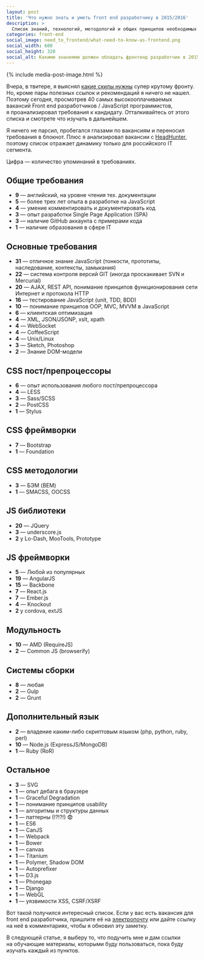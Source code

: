```yaml
---
layout: post
title: 'Что нужно знать и уметь front end разработчику в 2015/2016'
description: >
  Список знаний, технологий, методологий и общих принципов необходимых хорошему front end разработчику в 2015/2016 году.
categories: front-end
social_image: need_to_frontend/what-need-to-know-as-frontend.png
social_width: 600
social_height: 320
social_alt: Какими знаниями должен обладать фронтенд разработчик в 2015/2016
---
```


{% include media-post-image.html %}

Вчера, в твитере, я выяснял <a href="https://twitter.com/ymatuhin/status/626380078721683457">какие скилы нужны</a> супер крутому фронту. Но, кроме пары полезных ссылок и рекомендаций я ничего не нашел. Поэтому сегодня, просмотрев 40 самых высокооплачиваемых вакансий Front end разработчиков / JavaScript программистов, я проанализировал требования к кандидату. Отталкивайтесь от этого списка и смотрете что изучать в дальнейшем.

<!-- more -->

Я ничего не парсил, пробегался глазами по вакансиям и переносил требования в блокнот. Плюс я анализировал вакансии с <a href="https://hh.ru//" rel="nofollow">HeadHunter</a>, поэтому список отражает динамику только для российского IT сегмента.

Цифра — количество упоминаний в требованиях.

## Общие требования

* **9** — английский, на уровне чтения тех. документации
* **5** — более трех лет опыта в разработке на JavaScript
* **4** — умение комментировать и документировать код
* **3** — опыт разработки Single Page Application (SPA)
* **3** — наличие GitHub аккаунта с примерами кода
* **1** — наличие образования в сфере IT

## Основные требования

* **31** — отличное знание JavaScript (тонкости, прототипы, наследование, контексты, замыкания)
* **22** — система контроля версий GIT (иногда проскакивает SVN и Mercurial)
* **20** — AJAX, REST API, понимание принципов функционирования сети Интернет и протокола HTTP
* **16** — тестирование JavaScript (unit, TDD, BDD)
* **10** — понимание принципов OOP, MVC, MVVM в JavaScript
* **6** — клиентская оптимизация
* **4** — XML, JSON/JSONP, xslt, xpath
* **4** — WebSocket
* **4** — CoffeeScript
* **4** — Unix/Linux
* **3** — Sketch, Photoshop
* **2** — Знание DOM-модели

## CSS пост/препроцессоры

* **6** — опыт использования любого пост/препроцессора
* **4** — LESS
* **3** — Sass/SCSS
* **2** — PostCSS
* **1** — Stylus

## CSS фреймворки

* **7** — Bootstrap
* **1** — Foundation

## CSS методологии

* **3** — БЭМ (BEM)
* **1** — SMACSS, OOCSS

## JS библиотеки

* **20** — JQuery
* **3** — underscore.js
* **2** у Lo-Dash, MooTools, Prototype

## JS фреймворки

* **5** — Любой из популярных
* **19** — AngularJS
* **15** — Backbone
* **7** — React.js
* **7** — Ember.js
* **4** — Knockout
* **2** у cordova, extJS


## Модульность

* **10** — AMD (RequireJS)
* **2** — Common JS (browserify)

## Системы сборки

* **8** — любая
* **2** — Gulp
* **2** — Grunt


## Дополнительный язык

* **2** — владение каким-либо скриптовым языком (php, python, ruby, perl)
* **10** — Node.js (ExpressJS/MongoDB)
* **1** — Ruby (RoR)


## Остальное

* **3** — SVG
* **1** — опыт дебага в браузере
* **1** — Graceful Degradation
* **1** — понимание принципов usability
* **1** — алгоритмы и структуры данных
* **1** — паттерны (!?!?!) 😨
* **1** — ES6
* **1** — CanJS
* **1** — Webpack
* **1** — Bower
* **1** — canvas
* **1** — Titanium
* **1** — Polymer, Shadow DOM
* **1** — Autoprefixer
* **1** — D3.js
* **1** — Phonegap
* **1** — Django
* **1** — WebGL
* **1** — уязвимости XSS, CSRF/XSRF

Вот такой получился интересный список. Если у вас есть вакансия для front end разработчика, пришлите её на <a href="mailto:ymatuhin@yandex.ru?subject=Вакансия для дополнения статьи">электропочту</a> или дайте ссылку на неё в комментариях, чтобы я обновил эту заметку.

В следующей статье, я выберу то, что подучить мне и дам ссылки на обучающие материалы, которыми буду пользоваться, пока буду изучать каждый из пунктов.
